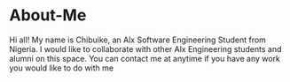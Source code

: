 # About-Me
Hi all! My name is Chibuike, an Alx Software Engineering Student from Nigeria. I would like to collaborate with other Alx Engineering students and alumni on this space. You can contact me at anytime if you have any work you would like to do with me 
